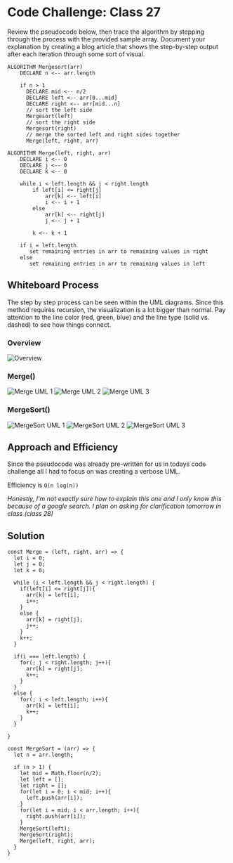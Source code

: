 # Code Challenge: Class 27

Review the pseudocode below, then trace the algorithm by stepping through the process with the provided sample array. Document your explanation by creating a blog article that shows the step-by-step output after each iteration through some sort of visual.

```
ALGORITHM Mergesort(arr)
    DECLARE n <-- arr.length

    if n > 1
      DECLARE mid <-- n/2
      DECLARE left <-- arr[0...mid]
      DECLARE right <-- arr[mid...n]
      // sort the left side
      Mergesort(left)
      // sort the right side
      Mergesort(right)
      // merge the sorted left and right sides together
      Merge(left, right, arr)

ALGORITHM Merge(left, right, arr)
    DECLARE i <-- 0
    DECLARE j <-- 0
    DECLARE k <-- 0

    while i < left.length && j < right.length
        if left[i] <= right[j]
            arr[k] <-- left[i]
            i <-- i + 1
        else
            arr[k] <-- right[j]
            j <-- j + 1

        k <-- k + 1

    if i = left.length
       set remaining entries in arr to remaining values in right
    else
       set remaining entries in arr to remaining values in left
```

## Whiteboard Process

The step by step process can be seen within the UML diagrams. Since this method requires recursion, the visualization is a lot bigger than normal. Pay attention to the line color (red, green, blue) and the line type (solid vs. dashed) to see how things connect.

### Overview

![Overview](./UML_Overview.JPG)

### Merge()

![Merge UML 1](./UML_Merge_1.JPG)
![Merge UML 2](./UML_Merge_2.JPG)
![Merge UML 3](./UML_Merge_3.JPG)

### MergeSort()

![MergeSort UML 1](./UML_MergeSort_1.JPG)
![MergeSort UML 2](./UML_MergeSort_2.JPG)
![MergeSort UML 3](./UML_MergeSort_3.JPG)

## Approach and Efficiency

Since the pseudocode was already pre-written for us in todays code challenge all I had to focus on was creating a verbose UML.

Efficiency is `O(n log(n))`

*Honestly, I'm not exactly sure how to explain this one and I only know this because of a google search. I plan on asking for clarification tomorrow in class (class 28)*

## Solution

```
const Merge = (left, right, arr) => {
  let i = 0;
  let j = 0;
  let k = 0;

  while (i < left.length && j < right.length) {
    if(left[i] <= right[j]){
      arr[k] = left[i];
      i++;
    }
    else {
      arr[k] = right[j];
      j++;
    }
    k++;
  }

  if(i === left.length) {
    for(; j < right.length; j++){
      arr[k] = right[j];
      k++;
    }
  }
  else {
    for(; i < left.length; i++){
      arr[k] = left[i];
      k++;
    }
  }

}

const MergeSort = (arr) => {
  let n = arr.length;

  if (n > 1) {
    let mid = Math.floor(n/2);
    let left = [];
    let right = [];
    for(let i = 0; i < mid; i++){
      left.push(arr[i]);
    }
    for(let i = mid; i < arr.length; i++){
      right.push(arr[i]);
    }
    MergeSort(left);
    MergeSort(right);
    Merge(left, right, arr);
  }
}
```